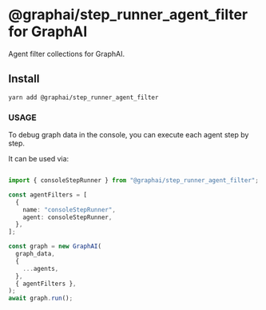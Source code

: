 # @graphai/step_runner_agent_filter for GraphAI

Agent filter collections for GraphAI.

## Install

```
yarn add @graphai/step_runner_agent_filter
```

### USAGE

To debug graph data in the console, you can execute each agent step by step.

It can be used via:

```typescript

import { consoleStepRunner } from "@graphai/step_runner_agent_filter";

const agentFilters = [
  {
    name: "consoleStepRunner",
    agent: consoleStepRunner,
  },
];

const graph = new GraphAI(
  graph_data,
  {
    ...agents,
  },
  { agentFilters },
);
await graph.run();
```


